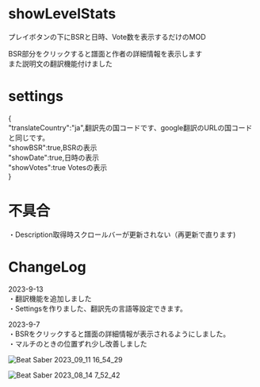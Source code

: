 # showLevelStats
プレイボタンの下にBSRと日時、Vote数を表示するだけのMOD

BSR部分をクリックすると譜面と作者の詳細情報を表示します  
また説明文の翻訳機能付けました

# settings  
{  
	"translateCountry":"ja",翻訳先の国コードです、google翻訳のURLの国コードと同じです。  
	"showBSR":true,BSRの表示  
	"showDate":true,日時の表示  
	"showVotes":true Votesの表示  
}

# 不具合
・Description取得時スクロールバーが更新されない（再更新で直ります)  

# ChangeLog
2023-9-13  
・翻訳機能を追加しました  
・Settingsを作りました、翻訳先の言語等設定できます。  

2023-9-7  
・BSRをクリックすると譜面の詳細情報が表示されるようにしました。  
・マルチのときの位置ずれ少し改善しました

![Beat Saber 2023_09_11 16_54_29](https://github.com/scifiHerb/showLevelStats/assets/109839172/cd6976b3-aaa9-46a6-8084-59212a3e017d)

![Beat Saber 2023_08_14 7_52_42](https://github.com/scifiHerb/showLevelStats/assets/109839172/0dfec7ac-9958-478e-bdf6-f27988d714ca)

